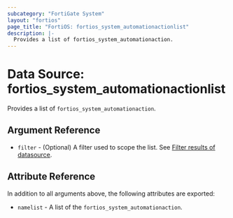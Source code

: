 ```yaml
---
subcategory: "FortiGate System"
layout: "fortios"
page_title: "FortiOS: fortios_system_automationactionlist"
description: |-
  Provides a list of fortios_system_automationaction.
---
```


# Data Source: fortios_system_automationactionlist
Provides a list of `fortios_system_automationaction`.

## Argument Reference

* `filter` - (Optional) A filter used to scope the list. See [Filter results of datasource](https://registry.terraform.io/providers/fortinetdev/fortios/latest/docs/guides/fgt_filter).

## Attribute Reference

In addition to all arguments above, the following attributes are exported:

* `namelist` -  A list of the `fortios_system_automationaction`.
